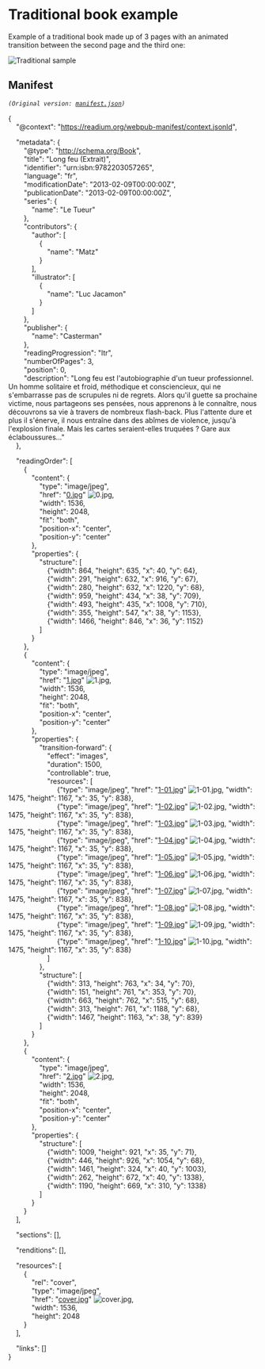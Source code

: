 # Traditional book example

Example of a traditional book made up of 3 pages with an animated transition between the second page and the third one:  
  
![Traditional sample](LeTueur.gif "Traditional sample")


## Manifest

*`(Original version: `[`manifest.json`](manifest.json)`)`*

{  
    "@context": "https://readium.org/webpub-manifest/context.jsonld",  
  
    "metadata": {  
        "@type": "http://schema.org/Book",  
        "title": "Long feu (Extrait)",  
        "identifier": "urn:isbn:9782203057265",  
        "language": "fr",  
        "modificationDate": "2013-02-09T00:00:00Z",  
        "publicationDate": "2013-02-09T00:00:00Z",  
        "series": {  
            "name": "Le Tueur"  
        },  
        "contributors": {  
            "author": [  
                {  
                    "name": "Matz"  
                }  
            ],  
            "illustrator": [  
                {  
                    "name": "Luc Jacamon"  
                }  
            ]  
        },  
        "publisher": {  
            "name": "Casterman"  
        },  
        "readingProgression": "ltr",  
        "numberOfPages": 3,  
        "position": 0,  
        "description": "Long feu est l'autobiographie d'un tueur professionnel. Un homme solitaire et froid, méthodique et consciencieux, qui ne s'embarrasse pas de scrupules ni de regrets. Alors qu'il guette sa prochaine victime, nous partageons ses pensées, nous apprenons à le connaître, nous découvrons sa vie à travers de nombreux flash-back. Plus l'attente dure et plus il s'énerve, il nous entraîne dans des abîmes de violence, jusqu'à l'explosion finale. Mais les cartes seraient-elles truquées ? Gare aux éclaboussures..."  
    },  
  
    "readingOrder": [  
        {  
            "content": {  
                "type": "image/jpeg",  
                "href": "[0.jpg](0.jpg)" ![0.jpg](thumbnails/0.jpg "0.jpg"),  
                "width": 1536,  
                "height": 2048,  
                "fit": "both",  
                "position-x": "center",  
                "position-y": "center"  
            },  
            "properties": {  
                "structure": [  
                    {"width": 864, "height": 635, "x": 40, "y": 64},  
                    {"width": 291, "height": 632, "x": 916, "y": 67},  
                    {"width": 280, "height": 632, "x": 1220, "y": 68},  
                    {"width": 959, "height": 434, "x": 38, "y": 709},  
                    {"width": 493, "height": 435, "x": 1008, "y": 710},  
                    {"width": 355, "height": 547, "x": 38, "y": 1153},  
                    {"width": 1466, "height": 846, "x": 36, "y": 1152}  
                ]  
            }  
        },  
        {  
            "content": {  
                "type": "image/jpeg",  
                "href": "[1.jpg](1.jpg)" ![1.jpg](thumbnails/1.jpg "1.jpg"),  
                "width": 1536,  
                "height": 2048,  
                "fit": "both",  
                "position-x": "center",  
                "position-y": "center"  
            },  
            "properties": {  
                "transition-forward": {  
                    "effect": "images",  
                    "duration": 1500,  
                    "controllable": true,  
                    "resources": [  
                         {"type": "image/jpeg", "href": "[1-01.jpg](1-01.jpg)" ![1-01.jpg](thumbnails/1-01.jpg "1-01.jpg"), "width": 1475, "height": 1167, "x": 35, "y": 838},  
                         {"type": "image/jpeg", "href": "[1-02.jpg](1-02.jpg)" ![1-02.jpg](thumbnails/1-02.jpg "1-02.jpg"), "width": 1475, "height": 1167, "x": 35, "y": 838},  
                         {"type": "image/jpeg", "href": "[1-03.jpg](1-03.jpg)" ![1-03.jpg](thumbnails/1-03.jpg "1-03.jpg"), "width": 1475, "height": 1167, "x": 35, "y": 838},  
                         {"type": "image/jpeg", "href": "[1-04.jpg](1-04.jpg)" ![1-04.jpg](thumbnails/1-04.jpg "1-04.jpg"), "width": 1475, "height": 1167, "x": 35, "y": 838},  
                         {"type": "image/jpeg", "href": "[1-05.jpg](1-05.jpg)" ![1-05.jpg](thumbnails/1-05.jpg "1-05.jpg"), "width": 1475, "height": 1167, "x": 35, "y": 838},  
                         {"type": "image/jpeg", "href": "[1-06.jpg](1-06.jpg)" ![1-06.jpg](thumbnails/1-06.jpg "1-06.jpg"), "width": 1475, "height": 1167, "x": 35, "y": 838},  
                         {"type": "image/jpeg", "href": "[1-07.jpg](1-07.jpg)" ![1-07.jpg](thumbnails/1-07.jpg "1-07.jpg"), "width": 1475, "height": 1167, "x": 35, "y": 838},  
                         {"type": "image/jpeg", "href": "[1-08.jpg](1-08.jpg)" ![1-08.jpg](thumbnails/1-08.jpg "1-08.jpg"), "width": 1475, "height": 1167, "x": 35, "y": 838},  
                         {"type": "image/jpeg", "href": "[1-09.jpg](1-09.jpg)" ![1-09.jpg](thumbnails/1-09.jpg "1-09.jpg"), "width": 1475, "height": 1167, "x": 35, "y": 838},  
                         {"type": "image/jpeg", "href": "[1-10.jpg](1-10.jpg)" ![1-10.jpg](thumbnails/1-10.jpg "1-10.jpg"), "width": 1475, "height": 1167, "x": 35, "y": 838}  
                    ]  
                },  
                "structure": [  
                    {"width": 313, "height": 763, "x": 34, "y": 70},  
                    {"width": 151, "height": 761, "x": 353, "y": 70},  
                    {"width": 663, "height": 762, "x": 515, "y": 68},  
                    {"width": 313, "height": 761, "x": 1188, "y": 68},  
                    {"width": 1467, "height": 1163, "x": 38, "y": 839}  
                ]  
            }  
        },  
        {  
            "content": {  
                "type": "image/jpeg",  
                "href": "[2.jpg](2.jpg)" ![2.jpg](thumbnails/2.jpg "2.jpg"),  
                "width": 1536,  
                "height": 2048,  
                "fit": "both",  
                "position-x": "center",  
                "position-y": "center"  
            },  
            "properties": {  
                "structure": [  
                    {"width": 1009, "height": 921, "x": 35, "y": 71},  
                    {"width": 446, "height": 926, "x": 1054, "y": 68},  
                    {"width": 1461, "height": 324, "x": 40, "y": 1003},  
                    {"width": 262, "height": 672, "x": 40, "y": 1338},  
                    {"width": 1190, "height": 669, "x": 310, "y": 1338}  
                ]  
            }  
        }  
    ],  
  
    "sections": [],  
  
    "renditions": [],  
  
    "resources": [  
        {  
            "rel": "cover",  
            "type": "image/jpeg",  
            "href": "[cover.jpg](cover.jpg)" ![cover.jpg](thumbnails/cover.jpg "cover.jpg"),  
            "width": 1536,  
            "height": 2048  
        }  
    ],  
  
    "links": []  
}  